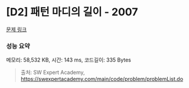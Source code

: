 # [D2] 패턴 마디의 길이 - 2007 

[문제 링크](https://swexpertacademy.com/main/code/problem/problemDetail.do?contestProbId=AV5P1kNKAl8DFAUq) 

### 성능 요약

메모리: 58,532 KB, 시간: 143 ms, 코드길이: 335 Bytes



> 출처: SW Expert Academy, https://swexpertacademy.com/main/code/problem/problemList.do